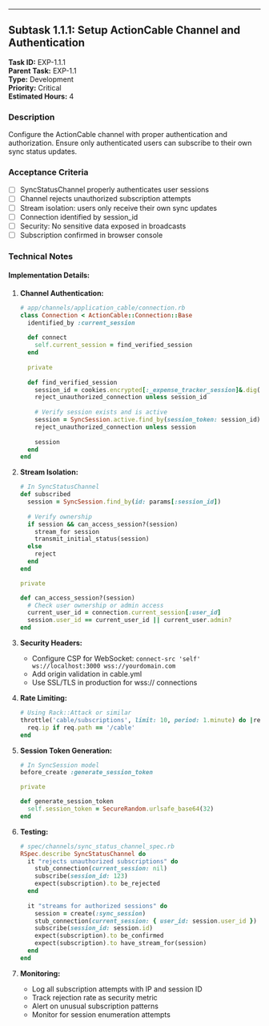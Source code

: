 ---

## Subtask 1.1.1: Setup ActionCable Channel and Authentication

**Task ID:** EXP-1.1.1  
**Parent Task:** EXP-1.1  
**Type:** Development  
**Priority:** Critical  
**Estimated Hours:** 4  

### Description
Configure the ActionCable channel with proper authentication and authorization. Ensure only authenticated users can subscribe to their own sync status updates.

### Acceptance Criteria
- [ ] SyncStatusChannel properly authenticates user sessions
- [ ] Channel rejects unauthorized subscription attempts
- [ ] Stream isolation: users only receive their own sync updates
- [ ] Connection identified by session_id
- [ ] Security: No sensitive data exposed in broadcasts
- [ ] Subscription confirmed in browser console

### Technical Notes

#### Implementation Details:

1. **Channel Authentication:**
   ```ruby
   # app/channels/application_cable/connection.rb
   class Connection < ActionCable::Connection::Base
     identified_by :current_session
     
     def connect
       self.current_session = find_verified_session
     end
     
     private
     
     def find_verified_session
       session_id = cookies.encrypted[:_expense_tracker_session]&.dig("session_id")
       reject_unauthorized_connection unless session_id
       
       # Verify session exists and is active
       session = SyncSession.active.find_by(session_token: session_id)
       reject_unauthorized_connection unless session
       
       session
     end
   end
   ```

2. **Stream Isolation:**
   ```ruby
   # In SyncStatusChannel
   def subscribed
     session = SyncSession.find_by(id: params[:session_id])
     
     # Verify ownership
     if session && can_access_session?(session)
       stream_for session
       transmit_initial_status(session)
     else
       reject
     end
   end
   
   private
   
   def can_access_session?(session)
     # Check user ownership or admin access
     current_user_id = connection.current_session[:user_id]
     session.user_id == current_user_id || current_user.admin?
   end
   ```

3. **Security Headers:**
   - Configure CSP for WebSocket: `connect-src 'self' ws://localhost:3000 wss://yourdomain.com`
   - Add origin validation in cable.yml
   - Use SSL/TLS in production for wss:// connections

4. **Rate Limiting:**
   ```ruby
   # Using Rack::Attack or similar
   throttle('cable/subscriptions', limit: 10, period: 1.minute) do |req|
     req.ip if req.path == '/cable'
   end
   ```

5. **Session Token Generation:**
   ```ruby
   # In SyncSession model
   before_create :generate_session_token
   
   private
   
   def generate_session_token
     self.session_token = SecureRandom.urlsafe_base64(32)
   end
   ```

6. **Testing:**
   ```ruby
   # spec/channels/sync_status_channel_spec.rb
   RSpec.describe SyncStatusChannel do
     it "rejects unauthorized subscriptions" do
       stub_connection(current_session: nil)
       subscribe(session_id: 123)
       expect(subscription).to be_rejected
     end
     
     it "streams for authorized sessions" do
       session = create(:sync_session)
       stub_connection(current_session: { user_id: session.user_id })
       subscribe(session_id: session.id)
       expect(subscription).to be_confirmed
       expect(subscription).to have_stream_for(session)
     end
   end
   ```

7. **Monitoring:**
   - Log all subscription attempts with IP and session ID
   - Track rejection rate as security metric
   - Alert on unusual subscription patterns
   - Monitor for session enumeration attempts
